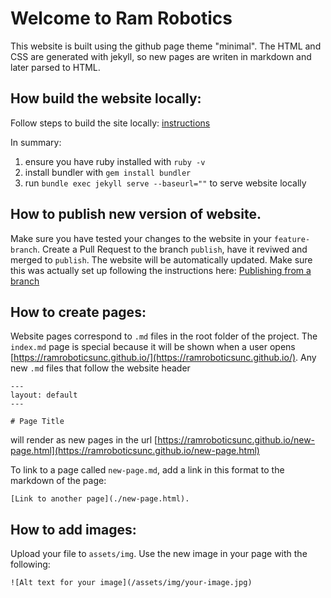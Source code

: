 # Welcome to Ram Robotics

This website is built using the github page theme "minimal". The HTML and CSS are generated with jekyll, so new pages are writen in markdown and later parsed to HTML.

## How build the website locally:

Follow steps to build the site locally: [instructions](https://docs.github.com/en/pages/setting-up-a-github-pages-site-with-jekyll/testing-your-github-pages-site-locally-with-jekyll?platform=windows#building-your-site-locally)

In summary:
1. ensure you have ruby installed with `ruby -v` 
1. install bundler with `gem install bundler`
1. run `bundle exec jekyll serve --baseurl=""` to serve website locally

## How to publish new version of website.

Make sure you have tested your changes to the website in your `feature-branch`. Create a Pull Request to the branch `publish`, have it reviwed and merged to `publish`. The website will be automatically updated. Make sure this was actually set up following the instructions here: [Publishing from a branch](https://docs.github.com/en/pages/getting-started-with-github-pages/configuring-a-publishing-source-for-your-github-pages-site#publishing-from-a-branch)


## How to create pages:

Website pages correspond to `.md` files in the root folder of the project. The `index.md` page is special because it will be shown when a user opens [https://ramroboticsunc.github.io/](https://ramroboticsunc.github.io/). Any new `.md` files that follow the website header

```
---
layout: default
---

# Page Title
```
will render as new pages in the url [https://ramroboticsunc.github.io/new-page.html](https://ramroboticsunc.github.io/new-page.html)

To link to a page called `new-page.md`, add a link in this format to the markdown of the page:
```
[Link to another page](./new-page.html).
```



## How to add images:

Upload your file to `assets/img`. Use the new image in your page with the following:
```
![Alt text for your image](/assets/img/your-image.jpg)

```